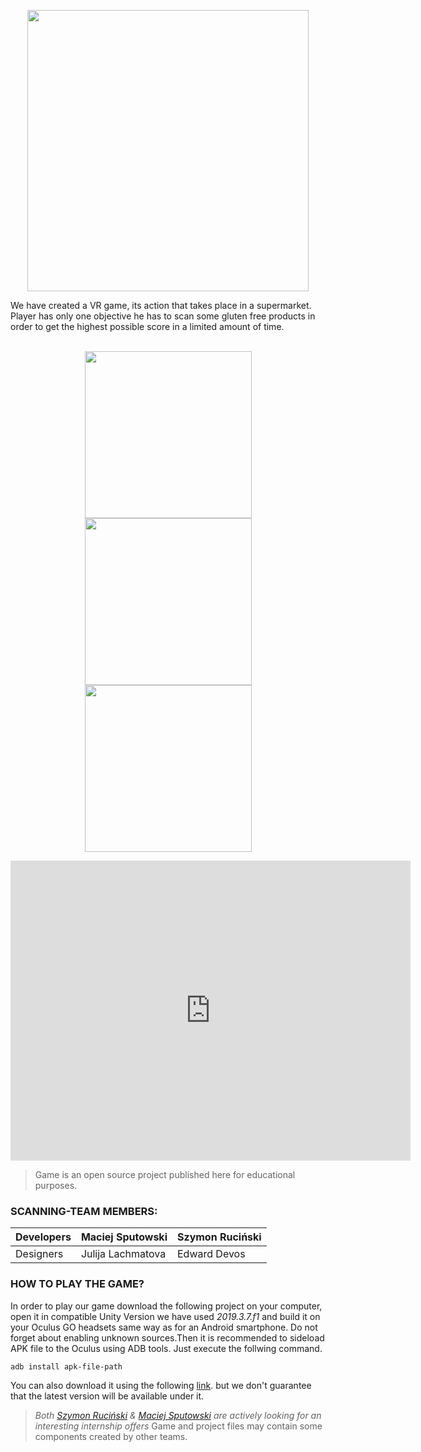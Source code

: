 <p align="center">
    <img width="450" src="Images/logo.png"/>
</p>
We have created a VR game, its action that takes place in a supermarket. Player has only one objective he has to scan some gluten free products in order to get the highest possible score in a limited amount of time. <br/>
<br/>

<p align="center">
    <img width="267" src="Images/1.png"/>
    <img width="267" src="Images/2.png"/>
    <img width="267" src="Images/3.png"/>
</p>

<iframe
    width="640"
    height="480"
    src="https://www.youtube.com/embed/wCd-qGt54t8"
    frameborder="0"
    allow="autoplay; encrypted-media"
    allowfullscreen
>
</iframe>

> Game is an open source project published here for educational purposes.

 <h3 align="left">SCANNING-TEAM MEMBERS: </h3>

| Developers	| Maciej Sputowski 	|   Szymon Ruciński	|
|---	|---------	|--- |
| Designers	| Julija Lachmatova   	| Edward Devos 	|

 <h3 align="left">HOW TO PLAY THE GAME? </h3>

In order to play our game download the following project on your computer, open it in compatible Unity Version we have used *2019.3.7.f1* and build it on your Oculus GO headsets same way as for an Android smartphone. Do not forget about enabling unknown sources.Then it is recommended to sideload APK file to the Oculus using ADB tools. Just execute the follwing command.

```sh
adb install apk-file-path
```
You can also download it using the following [link](https://appsenjoy.com/download/a0eb101c19192df8ae09555029cbb50a.html "Apk file"). but we don't guarantee that the latest version will be available under it.


> *Both [Szymon Ruciński](https://github.com/szymonrucinski "Szymon's github") & [Maciej Sputowski](https://github.com/macieksputowski "Maciek's github") are actively looking for an interesting internship offers*
> Game and project files may contain some components created by other teams. <br/>

